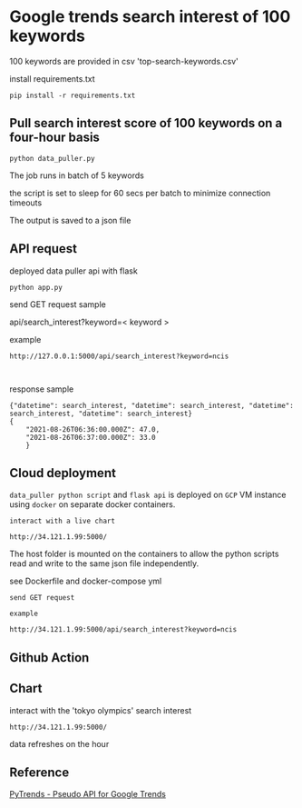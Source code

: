 # Google trends search interest of 100 keywords 
100 keywords are provided in csv 'top-search-keywords.csv'

install requirements.txt
``` 
pip install -r requirements.txt 

```

## Pull search interest score of 100 keywords on a four-hour basis

```
python data_puller.py

```
The job runs in batch of 5 keywords 

the script is set to sleep for 60 secs per batch to minimize connection timeouts

The output is saved to a json file 

## API request
deployed data puller api with flask

``` 
python app.py

```

send GET request sample

api/search_interest?keyword=< keyword >

example 
```
http://127.0.0.1:5000/api/search_interest?keyword=ncis



```

response sample

```
{"datetime": search_interest, "datetime": search_interest, "datetime": search_interest, "datetime": search_interest}
{
    "2021-08-26T06:36:00.000Z": 47.0,
    "2021-08-26T06:37:00.000Z": 33.0
    }

```

## Cloud deployment 
`data_puller python script` and `flask api` is deployed on `GCP` VM instance using `docker` on separate docker containers. 

```
interact with a live chart 

http://34.121.1.99:5000/
```
The host folder is mounted on the containers to allow the python scripts read and write to the same json file independently.

see Dockerfile and docker-compose yml

```
send GET request

example

http://34.121.1.99:5000/api/search_interest?keyword=ncis

```



## Github Action 



## Chart
interact with the 'tokyo olympics' search interest

```
http://34.121.1.99:5000/
```
data refreshes on the hour


## Reference
[PyTrends - Pseudo API for Google Trends](https://github.com/GeneralMills/pytrends)
